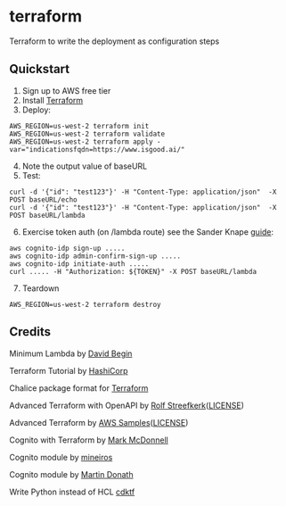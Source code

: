 # terraform
Terraform to write the deployment as configuration steps

## Quickstart
1. Sign up to AWS free tier
2. Install [Terraform](https://learn.hashicorp.com/tutorials/terraform/install-cli?in=terraform/aws-get-started)
3. Deploy:
```
AWS_REGION=us-west-2 terraform init
AWS_REGION=us-west-2 terraform validate
AWS_REGION=us-west-2 terraform apply -var="indicationsfqdn=https://www.isgood.ai/"
```
4. Note the output value of baseURL
5. Test:
```
curl -d '{"id": "test123"}' -H "Content-Type: application/json"  -X POST baseURL/echo
curl -d '{"id": "test123"}' -H "Content-Type: application/json"  -X POST baseURL/lambda
```

6. Exercise token auth (on /lambda route) see the
 Sander Knape [guide](https://sanderknape.com/2020/08/amazon-cognito-jwts-authenticate-amazon-http-api/):
```
aws cognito-idp sign-up .....
aws cognito-idp admin-confirm-sign-up .....
aws cognito-idp initiate-auth .....
curl ..... -H "Authorization: ${TOKEN}" -X POST baseURL/lambda
```

7. Teardown
```
AWS_REGION=us-west-2 terraform destroy
```

## Credits

Minimum Lambda
 by [David Begin](https://www.davidbegin.com/the-most-minimal-aws-lambda-function-with-python-terraform/)

Terraform Tutorial
 by [HashiCorp](https://learn.hashicorp.com/tutorials/terraform/lambda-api-gateway)

Chalice package format
 for [Terraform](https://aws.github.io/chalice/topics/tf.html)

Advanced Terraform with OpenAPI
 by [Rolf Streefkerk](https://dev.to/rolfstreefkerk/openapi-with-terraform-on-aws-api-gateway-17je)([LICENSE](https://github.com/rpstreef/openapi-tf-example/blob/master/LICENSE))

Advanced Terraform
 by [AWS Samples](https://github.com/aws-samples/aws-ingesting-click-logs-using-terraform)([LICENSE](https://github.com/aws-samples/aws-ingesting-click-logs-using-terraform/blob/master/LICENSE))

Cognito with Terraform
 by [Mark McDonnell](https://www.integralist.co.uk/posts/cognito/)

Cognito module
 by [mineiros](https://github.com/mineiros-io/terraform-aws-cognito-user-pool)

Cognito module
 by [Martin Donath](https://github.com/squidfunk/terraform-aws-cognito-auth)

Write Python instead of HCL
 [cdktf](https://learn.hashicorp.com/tutorials/terraform/cdktf)

